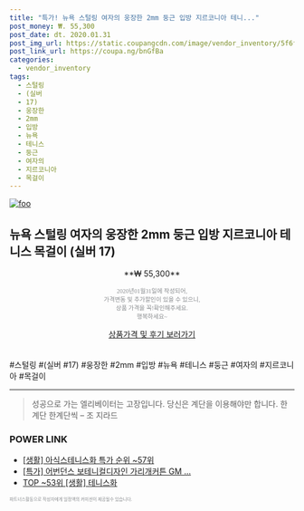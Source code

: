```yaml
--- 
title: "특가! 뉴욕 스털링 여자의 웅장한 2mm 둥근 입방 지르코니아 테니..." 
post_money: ₩. 55,300 
post_date: dt. 2020.01.31 
post_img_url: https://static.coupangcdn.com/image/vendor_inventory/5f6f/d36a729194b7f456b81084e90cb947c9c133fb2ba5d46c5082cd3bb2fb70.jpg 
post_link_url: https://coupa.ng/bnGfBa 
categories: 
  - vendor_inventory 
tags: 
  - 스털링 
  - (실버 
  - 17) 
  - 웅장한 
  - 2mm 
  - 입방 
  - 뉴욕 
  - 테니스 
  - 둥근 
  - 여자의 
  - 지르코니아 
  - 목걸이 
--- 
```

[![foo](https://static.coupangcdn.com/image/vendor_inventory/5f6f/d36a729194b7f456b81084e90cb947c9c133fb2ba5d46c5082cd3bb2fb70.jpg)](https://coupa.ng/bnGfBa) 

## 뉴욕 스털링 여자의 웅장한 2mm 둥근 입방 지르코니아 테니스 목걸이 (실버 17) 
<p style="text-align: center;">**₩ 55,300**</p> 
<p style="text-align: center;"><span style="color: #898c8f; font-family: Georgia,Times,serif; font-size: 0.75em;">2020년01월31일에 작성되어, <br>가격변동 및 추가할인이 있을 수 있으니,<br> 상품 가격을 꼭!확인해주세요.<br>행복하세요~</span> 
</p>	 
<div markdown="0" style="text-align: center;"><a href="https://coupa.ng/bnGfBa" class="btn btn--success">상품가격 및 후기 보러가기</a></div> 
<br><br> 
  #스털링 #(실버 #17) #웅장한 #2mm #입방 #뉴욕 #테니스 #둥근 #여자의 #지르코니아 #목걸이 
<hr> 

> 성공으로 가는 엘리베이터는 고장입니다. 당신은 계단을 이용해야만 합니다. 한계단 한계단씩 – 조 지라드 


### POWER LINK

* <a href="https://blog.naver.com/sakai111/221790905527" target="_blank"> [생활] 아식스테니스화 특가 순위 ~57위</a>
* <a href="https://blog.naver.com/sakai111/221789564681" target="_blank">[특가] 어번던스 보테니컬디자인 가리개커튼 GM ...</a>
* <a href="https://blog.naver.com/fasyy4321/221779933888" target="_blank"> TOP ~53위 [생활] 테니스화</a>

<span style="color: #898c8f; font-family: Georgia,Times,serif; font-size: 0.55em;">파트너스활동으로 작성자에게 일정액의 커미션이 제공될수 있습니다.</span> 

